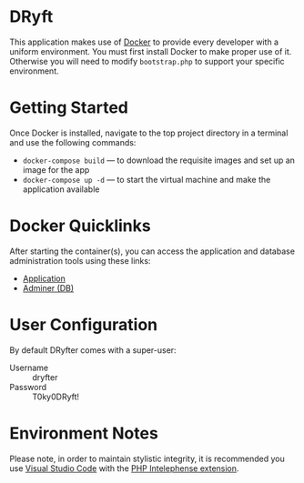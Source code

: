 # DRyft

This application makes use of [Docker](https://www.docker.com) to provide every developer with a uniform environment. You must first install Docker to make proper use of it. Otherwise you will need to modify `bootstrap.php` to support your specific environment.

# Getting Started

Once Docker is installed, navigate to the top project directory in a terminal and use the following commands:

* `docker-compose build` — to download the requisite images and set up an image for the app
* `docker-compose up -d` — to start the virtual machine and make the application available

# Docker Quicklinks

After starting the container(s), you can access the application and database administration tools using these links:

* [Application](http://localhost)
* [Adminer (DB)](http://localhost:8080)

# User Configuration

By default DRyfter comes with a super-user:
<dl>
	<dt>Username</dt><dd>dryfter</dd>
	<dt>Password</dt><dd>T0ky0DRyft!</dd>
</dl>

# Environment Notes

Please note, in order to maintain stylistic integrity, it is recommended you use [Visual Studio Code](https://code.visualstudio.com) with the [PHP Intelephense extension](https://marketplace.visualstudio.com/items?itemName=bmewburn.vscode-intelephense-client).